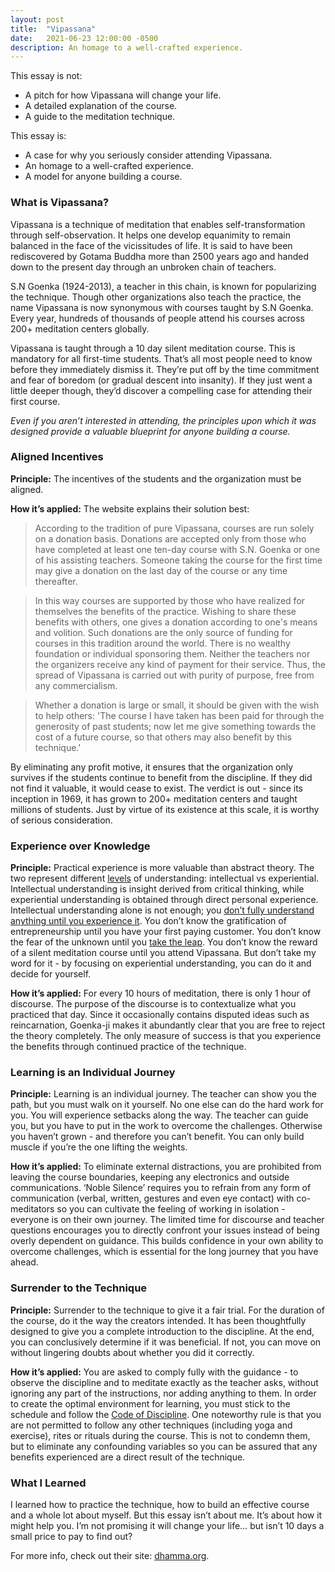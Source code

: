 ```yaml
---
layout: post
title:  "Vipassana"
date:   2021-06-23 12:00:00 -0500
description: An homage to a well-crafted experience.
---
```

This essay is not:
*   A pitch for how Vipassana will change your life.
*   A detailed explanation of the course.
*   A guide to the meditation technique.

This essay is:
*   A case for why you seriously consider attending Vipassana.
*   An homage to a well-crafted experience.
*   A model for anyone building a course.


### What is Vipassana?

Vipassana is a technique of meditation that enables self-transformation through self-observation. It helps one develop equanimity to remain balanced in the face of the vicissitudes of life. It is said to have been rediscovered by Gotama Buddha more than 2500 years ago and handed down to the present day through an unbroken chain of teachers.

S.N Goenka (1924-2013), a teacher in this chain, is known for popularizing the technique. Though other organizations also teach the practice, the name Vipassana is now synonymous with courses taught by S.N Goenka. Every year, hundreds of thousands of people attend his courses across 200+ meditation centers globally.

Vipassana is taught through a 10 day silent meditation course. This is mandatory for all first-time students. That’s all most people need to know before they immediately dismiss it. They’re put off by the time commitment and fear of boredom (or gradual descent into insanity). If they just went a little deeper though, they’d discover a compelling case for attending their first course.

_Even if you aren’t interested in attending, the principles upon which it was designed provide a valuable blueprint for anyone building a course._


### Aligned Incentives

**Principle:** The incentives of the students and the organization must be aligned. 

**How it’s applied:** The website explains their solution best:

> According to the tradition of pure Vipassana, courses are run solely on a donation basis. Donations are accepted only from those who have completed at least one ten-day course with S.N. Goenka or one of his assisting teachers. Someone taking the course for the first time may give a donation on the last day of the course or any time thereafter.

> In this way courses are supported by those who have realized for themselves the benefits of the practice. Wishing to share these benefits with others, one gives a donation according to one's means and volition. Such donations are the only source of funding for courses in this tradition around the world. There is no wealthy foundation or individual sponsoring them. Neither the teachers nor the organizers receive any kind of payment for their service. Thus, the spread of Vipassana is carried out with purity of purpose, free from any commercialism.

> Whether a donation is large or small, it should be given with the wish to help others: 'The course I have taken has been paid for through the generosity of past students; now let me give something towards the cost of a future course, so that others may also benefit by this technique.'

By eliminating any profit motive, it ensures that the organization only survives if the students continue to benefit from the discipline. If they did not find it valuable, it would cease to exist. The verdict is out - since its inception in 1969, it has grown to 200+ meditation centers and taught millions of students. Just by virtue of its existence at this scale, it is worthy of serious consideration.


### Experience over Knowledge

**Principle:** Practical experience is more valuable than abstract theory. The two represent different [levels]({{site.url}}/thought-space-vs-reality) of understanding: intellectual vs experiential. Intellectual understanding is insight derived from critical thinking, while experiential understanding is obtained through direct personal experience. Intellectual understanding alone is not enough; you [don’t fully understand anything until you experience it](https://www.youtube.com/watch?v=oRG2jlQWCsY). You don’t know the gratification of entrepreneurship until you have your first paying customer. You don’t know the fear of the unknown until you [take the leap]({{site.url}}/taking-the-leap). You don’t know the reward of a silent meditation course until you attend Vipassana. But don’t take my word for it - by focusing on experiential understanding, you can do it and decide for yourself.

**How it’s applied:** For every 10 hours of meditation, there is only 1 hour of discourse. The purpose of the discourse is to contextualize what you practiced that day. Since it occasionally contains disputed ideas such as reincarnation, Goenka-ji makes it abundantly clear that you are free to reject the theory completely. The only measure of success is that you experience the benefits through continued practice of the technique.


### Learning is an Individual Journey

**Principle:** Learning is an individual journey. The teacher can show you the path, but you must walk on it yourself. No one else can do the hard work for you. You will experience setbacks along the way. The teacher can guide you, but you have to put in the work to overcome the challenges. Otherwise you haven’t grown - and therefore you can’t benefit. You can only build muscle if you’re the one lifting the weights.

**How it’s applied:** To eliminate external distractions, you are prohibited from leaving the course boundaries, keeping any electronics and outside communications. ‘Noble Silence’ requires you to refrain from any form of communication (verbal, written, gestures and even eye contact) with co-meditators so you can cultivate the feeling of working in isolation - everyone is on their own journey. The limited time for discourse and teacher questions encourages you to directly confront your issues instead of being overly dependent on guidance. This builds confidence in your own ability to overcome challenges, which is essential for the long journey that you have ahead.


### Surrender to the Technique

**Principle:** Surrender to the technique to give it a fair trial. For the duration of the course, do it the way the creators intended. It has been thoughtfully designed to give you a complete introduction to the discipline. At the end, you can conclusively determine if it was beneficial. If not, you can move on without lingering doubts about whether you did it correctly.

**How it’s applied:** You are asked to comply fully with the guidance - to observe the discipline and to meditate exactly as the teacher asks, without ignoring any part of the instructions, nor adding anything to them. In order to create the optimal environment for learning, you must stick to the schedule and follow the [Code of Discipline](https://www.dhamma.org/en-US/about/code). One noteworthy rule is that you are not permitted to follow any other techniques (including yoga and exercise), rites or rituals during the course. This is not to condemn them, but to eliminate any confounding variables so you can be assured that any benefits experienced are a direct result of the technique.


### What I Learned

I learned how to practice the technique, how to build an effective course and a whole lot about myself. But this essay isn’t about me. It’s about how it might help you. I’m not promising it will change your life… but isn’t 10 days a small price to pay to find out?

For more info, check out their site: [dhamma.org](https://www.dhamma.org/).
